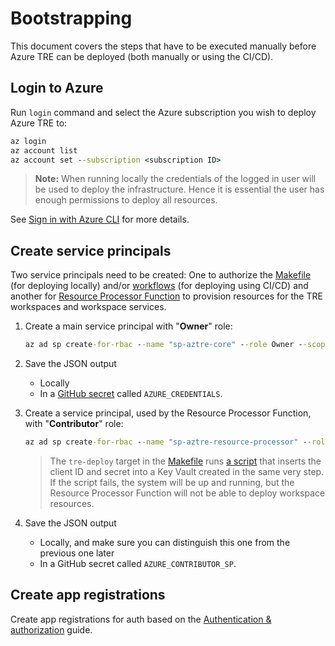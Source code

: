# Bootstrapping

This document covers the steps that have to be executed manually before Azure TRE can be deployed (both manually or using the CI/CD).

## Login to Azure

Run `login` command and select the Azure subscription you wish to deploy Azure TRE to:

```cmd
az login
az account list
az account set --subscription <subscription ID>
```

> **Note:** When running locally the credentials of the logged in user will be used to deploy the infrastructure. Hence it is essential the user has enough permissions to deploy all resources.

See [Sign in with Azure CLI](https://docs.microsoft.com/cli/azure/authenticate-azure-cli) for more details.

## Create service principals

Two service principals need to be created: One to authorize the [Makefile](../Makefile) (for deploying locally) and/or [workflows](./workflows.md) (for deploying using CI/CD) and another for [Resource Processor Function](../processor_function/README.md) to provision resources for the TRE workspaces and workspace services.

1. Create a main service principal with "**Owner**" role:

    ```cmd
    az ad sp create-for-rbac --name "sp-aztre-core" --role Owner --scopes /subscriptions/<subscription_id> --sdk-auth
    ```

1. Save the JSON output

    * Locally
    * In a [GitHub secret](https://docs.github.com/en/actions/reference/encrypted-secrets) called `AZURE_CREDENTIALS`.

1. Create a service principal, used by the Resource Processor Function, with "**Contributor**" role:

    ```cmd
    az ad sp create-for-rbac --name "sp-aztre-resource-processor" --role Contributor --scopes /subscriptions/<subscription ID> --sdk-auth
    ```

    > The `tre-deploy` target in the [Makefile](../Makefile) runs [a script](../devops/scripts/set_contributor_sp_secrets.sh) that inserts the client ID and secret into a Key Vault created in the same very step. If the script fails, the system will be up and running, but the Resource Processor Function will not be able to deploy workspace resources.

1. Save the JSON output

    * Locally, and make sure you can distinguish this one from the previous one later
    * In a GitHub secret called `AZURE_CONTRIBUTOR_SP`.

## Create app registrations

Create app registrations for auth based on the [Authentication & authorization](./auth.md) guide.
